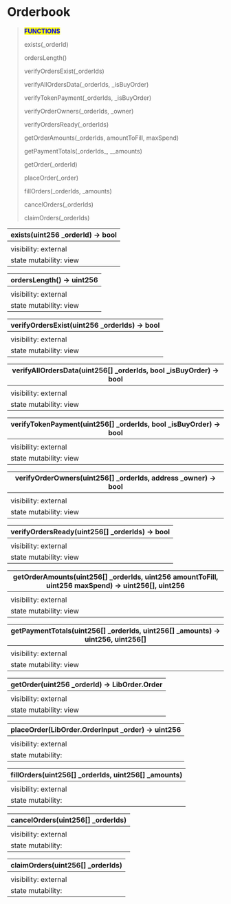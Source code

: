 # Orderbook

> <mark style="color:blue;">**FUNCTIONS**</mark>
>
> exists(\_orderId)
>
> ordersLength()
>
> verifyOrdersExist(\_orderIds)
>
> verifyAllOrdersData(\_orderIds, \_isBuyOrder)
>
> verifyTokenPayment(\_orderIds, \_isBuyOrder)
>
> verifyOrderOwners(\_orderIds, \_owner)
>
> verifyOrdersReady(\_orderIds)
>
> getOrderAmounts(\_orderIds, amountToFill, maxSpend)
>
> getPaymentTotals(\_orderIds_, \__amounts)
>
> getOrder(\_orderId)
>
> placeOrder(\_order)
>
> fillOrders(\_orderIds, \_amounts)
>
> cancelOrders(\_orderIds)
>
> claimOrders(\_orderIds)

| exists(uint256 \_orderId) -> bool |
| --------------------------------- |
|                                   |
| visibility: external              |
| state mutability: view            |

| ordersLength() -> uint256 |
| ------------------------- |
|                           |
| visibility: external      |
| state mutability: view    |

| verifyOrdersExist(uint256 \_orderIds) -> bool |
| --------------------------------------------- |
|                                               |
| visibility: external                          |
| state mutability: view                        |

| verifyAllOrdersData(uint256\[] \_orderIds, bool \_isBuyOrder) -> bool |
| --------------------------------------------------------------------- |
|                                                                       |
| visibility: external                                                  |
| state mutability: view                                                |

| verifyTokenPayment(uint256\[] \_orderIds, bool \_isBuyOrder) -> bool |
| -------------------------------------------------------------------- |
|                                                                      |
| visibility: external                                                 |
| state mutability: view                                               |

| verifyOrderOwners(uint256\[] \_orderIds, address \_owner) -> bool |
| ----------------------------------------------------------------- |
|                                                                   |
| visibility: external                                              |
| state mutability: view                                            |

| verifyOrdersReady(uint256\[] \_orderIds) -> bool |
| ------------------------------------------------ |
|                                                  |
| visibility: external                             |
| state mutability: view                           |

| getOrderAmounts(uint256\[] \_orderIds, uint256 amountToFill, uint256 maxSpend) -> uint256\[], uint256 |
| ----------------------------------------------------------------------------------------------------- |
|                                                                                                       |
| visibility: external                                                                                  |
| state mutability: view                                                                                |

| getPaymentTotals(uint256\[] \_orderIds, uint256\[] \_amounts) -> uint256, uint256\[] |
| ------------------------------------------------------------------------------------ |
|                                                                                      |
| visibility: external                                                                 |
| state mutability: view                                                               |

| getOrder(uint256 \_orderId) -> LibOrder.Order |
| --------------------------------------------- |
|                                               |
| visibility: external                          |
| state mutability: view                        |

| placeOrder(LibOrder.OrderInput \_order) -> uint256 |
| -------------------------------------------------- |
|                                                    |
| visibility: external                               |
| state mutability:                                  |

| fillOrders(uint256\[] \_orderIds, uint256\[] \_amounts) |
| ------------------------------------------------------- |
|                                                         |
| visibility: external                                    |
| state mutability:                                       |

| cancelOrders(uint256\[] \_orderIds) |
| ----------------------------------- |
|                                     |
| visibility: external                |
| state mutability:                   |

| claimOrders(uint256\[] \_orderIds) |
| ---------------------------------- |
|                                    |
| visibility: external               |
| state mutability:                  |
